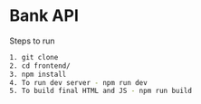 # Bank API

Steps to run

```sh
1. git clone
2. cd frontend/ 
3. npm install
4. To run dev server - npm run dev
5. To build final HTML and JS - npm run build
```